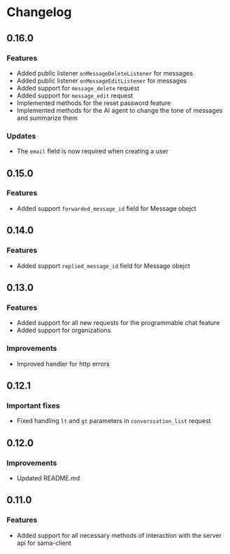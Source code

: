 # Changelog

## 0.16.0

### Features

- Added public listener `onMessageDeleteListener` for messages
- Added public listener `onMessageEditListener` for messages
- Added support for `message_delete` request
- Added support for `message_edit` request
- Implemented methods for the reset password feature
- Implemented methods for the AI agent to change the tone of messages and summarize them

### Updates

- The `email` field is now required when creating a user

## 0.15.0

### Features

- Added support `forwarded_message_id` field for Message obejct

## 0.14.0

### Features

- Added support `replied_message_id` field for Message obejct

## 0.13.0

### Features

- Added support for all new requests for the programmable chat feature
- Added support for organizations

### Improvements

- Improved handler for http errors

## 0.12.1

### Important fixes

- Fixed handling `lt` and `gt` parameters in `converssation_list` request

## 0.12.0

### Improvements

- Updated README.md

## 0.11.0

### Features

- Added support for all necessary methods of interaction with the server api for sama-client
